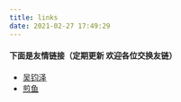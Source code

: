 ```yaml
---
title: links
date: 2021-02-27 17:49:29
---
```

#### 下面是友情链接（定期更新 欢迎各位交换友链）
- [吴钧泽](https://www.wujunze.com/) 
- [煎鱼](https://eddycjy.com/posts/) 